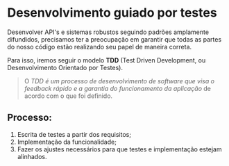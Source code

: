 # Desenvolvimento guiado por testes
Desenvolver API's e sistemas robustos seguindo padrões amplamente difundidos, precisamos ter a preocupação em garantir que todas as partes do nosso código estão realizando seu papel de maneira correta.

Para isso, iremos seguir o modelo **TDD** (Test Driven Development, ou Desenvolvimento Orientado por Testes).

> O *TDD é um processo de desenvolvimento de software que visa o feedback rápido e a garantia do funcionamento da aplicação* de acordo com o que foi definido.


## Processo:
1. Escrita de testes a partir dos requisitos;
2. Implementação da funcionalidade;
3. Fazer os ajustes necessários para que testes e implementação estejam alinhados.
